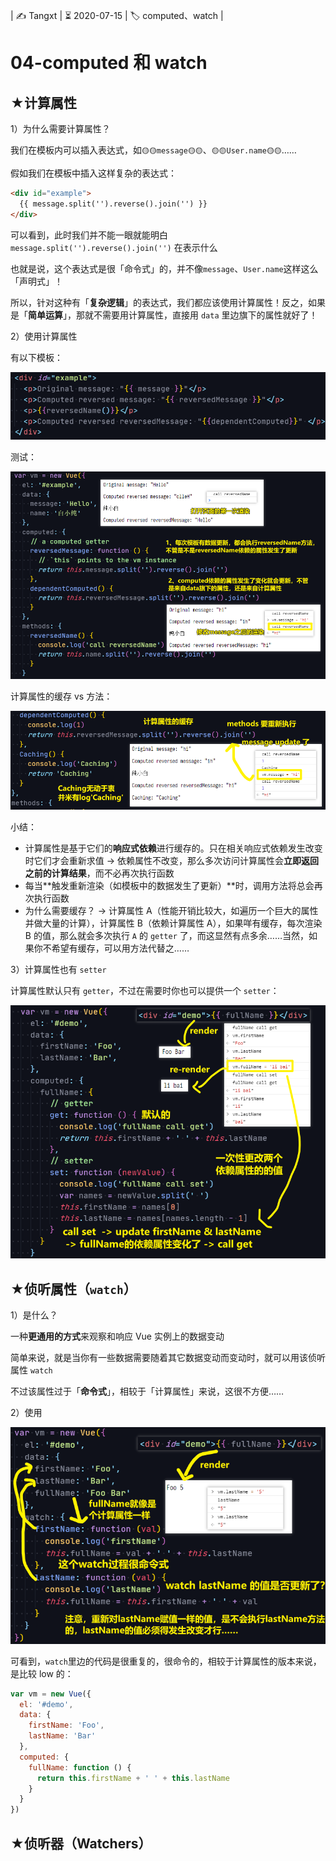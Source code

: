 | ✍️ Tangxt | ⏳ 2020-07-15 | 🏷️ computed、watch |

# 04-computed 和 watch

## ★计算属性

1）为什么需要计算属性？

我们在模板内可以插入表达式，如`🟡🟡message🟡🟡`、`🟡🟡User.name🟡🟡`……

假如我们在模板中插入这样复杂的表达式：

``` html
<div id="example">
  {{ message.split('').reverse().join('') }}
</div>
```

可以看到，此时我们并不能一眼就能明白 `message.split('').reverse().join('')` 在表示什么

也就是说，这个表达式是很「命令式」的，并不像`message`、`User.name`这样这么「声明式」！

所以，针对这种有「**复杂逻辑**」的表达式，我们都应该使用计算属性！反之，如果是「**简单运算**」，那就不需要用计算属性，直接用 `data` 里边旗下的属性就好了！

2）使用计算属性

有以下模板：

![模板](assets/img/2020-07-16-13-10-46.png)

测试：

![计算属性](assets/img/2020-07-16-13-23-38.png)

计算属性的缓存 vs 方法：

![缓存](assets/img/2020-07-16-13-29-21.png)

小结：

- 计算属性是基于它们的**响应式依赖**进行缓存的。只在相关响应式依赖发生改变时它们才会重新求值 -> 依赖属性不改变，那么多次访问计算属性会**立即返回之前的计算结果**，而不必再次执行函数
- 每当**触发重新渲染（如模板中的数据发生了更新）**时，调用方法将总会再次执行函数
- 为什么需要缓存？ -> 计算属性 A（性能开销比较大，如遍历一个巨大的属性并做大量的计算），计算属性 B（依赖计算属性 A），如果咩有缓存，每次渲染 B 的值，那么就会多次执行 `A` 的 `getter` 了，而这显然有点多余……当然，如果你不希望有缓存，可以用方法代替之……

3）计算属性也有 `setter`

计算属性默认只有 `getter`，不过在需要时你也可以提供一个 `setter`：

![计算属性的setter](assets/img/2020-07-16-14-34-34.png)

## ★侦听属性（`watch`）

1）是什么？

一种**更通用的方式**来观察和响应 Vue 实例上的数据变动

简单来说，就是当你有一些数据需要随着其它数据变动而变动时，就可以用该侦听属性 `watch`

不过该属性过于「**命令式**」，相较于「计算属性」来说，这很不方便……

2）使用

![watch](assets/img/2020-07-16-14-19-08.png)

可看到，`watch`里边的代码是很重复的，很命令的，相较于计算属性的版本来说，是比较 low 的：

``` js
var vm = new Vue({
  el: '#demo',
  data: {
    firstName: 'Foo',
    lastName: 'Bar'
  },
  computed: {
    fullName: function () {
      return this.firstName + ' ' + this.lastName
    }
  }
})
```

## ★侦听器（Watchers）



